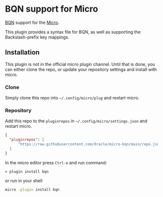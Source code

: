 # BQN support for Micro

[BQN](https://mlochbaum.github.io/BQN/) support for the [Micro](https://micro-editor.github.io/).

This plugin provides a syntax file for BQN, as well as supporting the Backslash-prefix key mappings. 

## Installation

This plugin is not in the official micro plugin channel.
Until that is done, you can either clone the repo, or update your repository settings and install with micro.

### Clone

Simply clone this repo into `~/.config/micro/plug` and restart micro.

### Repository

Add this repo to the `pluginrepos` in `~/.config/micro/settings.json` and restart micro.

```json
{
  "pluginrepos": [
      "https://raw.githubusercontent.com/0racle/micro-bqn/main/repo.json"
  ]
}
```

In the micro editor press `Ctrl-e` and run command:

```
> plugin install bqn
```

or run in your shell

```sh
micro -plugin install bqn
```
